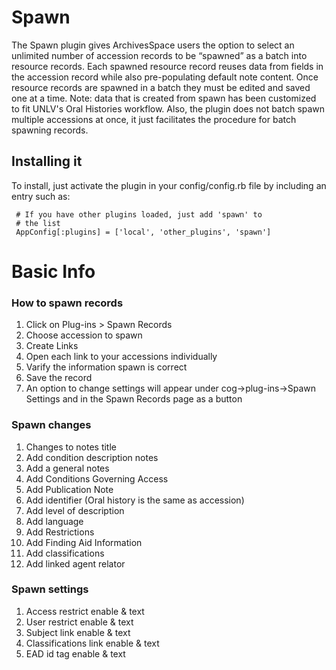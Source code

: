 # Spawn

The Spawn plugin gives ArchivesSpace users the option to select an unlimited number of accession records to be “spawned” as a batch into resource records. Each spawned resource record reuses data from fields in the accession record while also pre-populating default note content. Once resource records are spawned in a batch they must be edited and saved one at a time.
Note: data that is created from spawn has been customized to fit UNLV's Oral Histories workflow. Also, the plugin does not batch spawn multiple accessions at once, it just facilitates the procedure for batch spawning records.
## Installing it

To install, just activate the plugin in your config/config.rb file by
including an entry such as:

     # If you have other plugins loaded, just add 'spawn' to
     # the list
     AppConfig[:plugins] = ['local', 'other_plugins', 'spawn']
		  
# Basic Info

### How to spawn records

1.	Click on Plug-ins > Spawn Records
2.	Choose accession to spawn
3.	Create Links
4.	Open each link to your accessions individually 
5.	Varify the information spawn is correct
6.	Save the record
7.  An option to change settings will appear under cog->plug-ins->Spawn Settings and in the Spawn Records page as a button

### Spawn changes 

1. Changes to notes title
2. Add condition description notes
3. Add a general notes
4. Add Conditions Governing Access 
5. Add Publication Note
6. Add identifier (Oral history is the same as accession)
7. Add level of description
8. Add language
9. Add Restrictions
10. Add Finding Aid Information
11. Add classifications
12. Add linked agent relator

### Spawn settings
1. Access restrict enable & text
2. User restrict enable & text
3. Subject link enable & text
4. Classifications link enable & text
5. EAD id tag  enable & text
